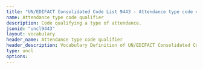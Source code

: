 ```yaml
---
title: "UN/EDIFACT Consolidated Code List 9443 - Attendance type code qualifier (20B) JSON-LD Vocabulary"
name: Attendance type code qualifier
description: Code qualifying a type of attendance.
jsonid: "uncl9443"
layout: vocabulary
header_name: Attendance type code qualifier
header_description: Vocabulary Definition of UN/EDIFACT Consolidated Code List 9443 - Attendance type code qualifier (20B) semantics in HTML format. JSON-LD format is available at [uncl9443.jsonld](/vocabulary/uncl9443.jsonld)
type: uncl
options:
---
```

